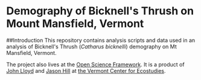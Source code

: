 # Demography of Bicknell's Thrush on Mount Mansfield, Vermont
##Introduction
This repository contains analysis scripts and data used in an analysis of Bicknell's Thrush (*Catharus bicknelli*) demography on Mt Mansfield, Vermont.

The project also lives at the [Open Science Framework](https://osf.io/8nq9h/). It is a product of [John Lloyd](http://vtecostudies.org/about-us/staff/john-lloyd/) and [Jason Hill](http://vtecostudies.org/about-us/staff/jason-hill/) at [the Vermont Center for Ecostudies](http://vtecostudies.org/). 

